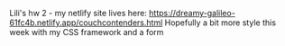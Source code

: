 Lili's hw 2 - my netlify site lives here: https://dreamy-galileo-61fc4b.netlify.app/couchcontenders.html
Hopefully a bit more style this week with my CSS framework and a form